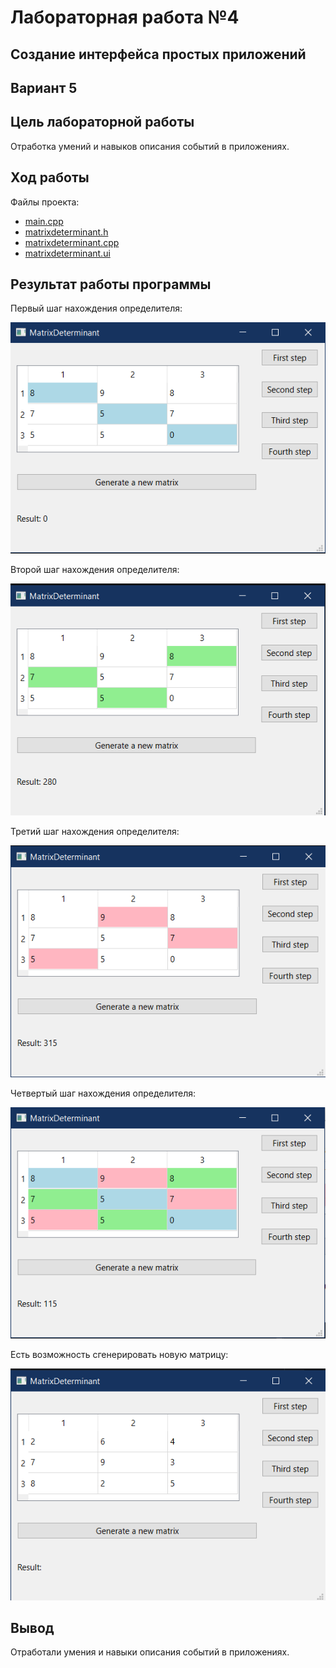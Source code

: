 # Лабораторная работа №4 #

## Создание интерфейса простых приложений ##

## Вариант 5 ##

## Цель лабораторной работы ##

Отработка умений и навыков описания событий в приложениях.

## Ход работы ##

Файлы проекта:

- [main.cpp](./src/main.cpp)
- [matrixdeterminant.h](./src/matrixdeterminant.h)
- [matrixdeterminant.cpp](./src/matrixdeterminant.cpp)
- [matrixdeterminant.ui](./src/matrixdeterminant.ui)

## Результат работы программы ##

Первый шаг нахождения определителя:

![image](images/img.png)

Второй шаг нахождения определителя:

![image](images/img_1.png)

Третий шаг нахождения определителя:

![image](images/img_2.png)

Четвертый шаг нахождения определителя:

![image](images/img_3.png)

Есть возможность сгенерировать новую матрицу:

![immage](images/img_4.png)

## Вывод ##

Отработали умения и навыки описания событий в приложениях.
